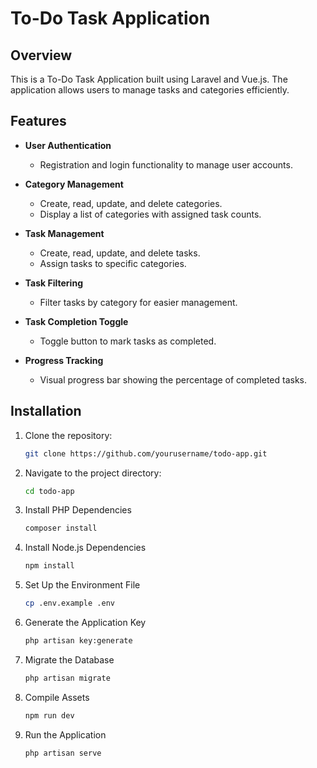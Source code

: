 # To-Do Task Application

## Overview
This is a To-Do Task Application built using Laravel and Vue.js. The application allows users to manage tasks and categories efficiently.

## Features

- **User Authentication**
    - Registration and login functionality to manage user accounts.

- **Category Management**
    - Create, read, update, and delete categories.
    - Display a list of categories with assigned task counts.

- **Task Management**
    - Create, read, update, and delete tasks.
    - Assign tasks to specific categories.

- **Task Filtering**
    - Filter tasks by category for easier management.

- **Task Completion Toggle**
    - Toggle button to mark tasks as completed.

- **Progress Tracking**
    - Visual progress bar showing the percentage of completed tasks.

## Installation

1. Clone the repository:
   ```bash
   git clone https://github.com/yourusername/todo-app.git
2. Navigate to the project directory:
    ```bash
   cd todo-app
3. Install PHP Dependencies
   ```bash
   composer install
4. Install Node.js Dependencies
   ```bash
   npm install
5. Set Up the Environment File
    ```bash
   cp .env.example .env
6. Generate the Application Key
   ```bash
   php artisan key:generate
7. Migrate the Database
   ```bash
   php artisan migrate   
8. Compile Assets
   ```bash
   npm run dev
9. Run the Application
   ```bash
   php artisan serve

